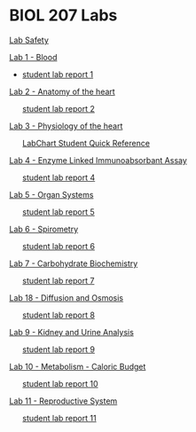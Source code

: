 # BIOL 207 Labs

[Lab Safety](lab_0.md)

[Lab 1 - Blood](lab_1.md)
+ [student lab report 1](./lab%20reports/Lab_1_report.pdf)

[Lab 2 - Anatomy of the heart](./lab_2.md)<ul>
[student lab report 2](./lab%20reports/Lab_2_report.pdf)
</ul>

[Lab 3 - Physiology of the heart](lab_3.md)<ul>
[LabChart Student Quick Reference](./additional_files/Lab%203%20-%20LabChart_student_quick_reference.pdf)
</ul>

[Lab 4 - Enzyme Linked Immunoabsorbant Assay](lab_4.md)<ul>
[student lab report 4](./lab%20reports/Lab_4_report.pdf)
</ul>

[Lab 5 - Organ Systems](lab_5.md)<ul>
[student lab report 5](./lab%20reports/Lab_5_report.pdf)
</ul>

[Lab 6 - Spirometry](lab_6.md)<ul>
[student lab report 6](./lab%20reports/Lab_6_report.pdf)
</ul>

[Lab 7 - Carbohydrate Biochemistry](lab_7.md)<ul>
[student lab report 7](./lab%20reports/Lab_7_report.pdf)
</ul>

[Lab 18 - Diffusion and Osmosis](lab_8.md)<ul>
[student lab report 8](./lab%20reports/Lab_8_report.pdf)
</ul>

[Lab 9 - Kidney and Urine Analysis](lab_9.md)<ul>
[student lab report 9](./lab%20reports/Lab_9_report.pdf)
</ul>

[Lab 10 - Metabolism - Caloric Budget](lab_10.md)<ul>
[student lab report 10](./lab%20reports/Lab_10_report.pdf)
</ul>

[Lab 11 - Reproductive System](lab_11.md)<ul>
[student lab report 11](./lab%20reports/Lab_11_report.pdf)
</ul>
